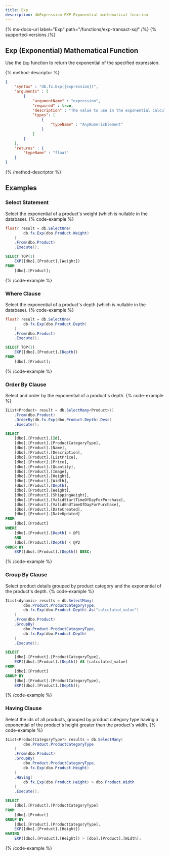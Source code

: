 ```yaml
---
title: Exp
description: dbExpression EXP Exponential mathematical function
---
```


{% ms-docs-url label="Exp" path="/functions/exp-transact-sql" /%}
{% supported-versions /%}

## Exp (Exponential) Mathematical Function

Use the `Exp` function to return the exponential of the specified expression.

{% method-descriptor %}
```json
{
    "syntax" : "db.fx.Exp({expression})",
    "arguments" : [
        {
            "argumentName" : "expression",
            "required" : true, 
            "description" : "The value to use in the exponential calculation.",
            "types": [
                { 
                    "typeName" : "AnyNumericElement"
                }
            ]
        }
    ],
	"returns" : {
		"typeName" : "float"
	}
}
```
{% /method-descriptor %}

## Examples
### Select Statement
Select the exponential of a product's weight (which is nullable in the database).
{% code-example %}
```csharp
float? result = db.SelectOne(
        db.fx.Exp(dbo.Product.Weight)
    )
    .From(dbo.Product)
    .Execute();
```
```sql
SELECT TOP(1)
	EXP([dbo].[Product].[Weight])
FROM
	[dbo].[Product];
```
{% /code-example %}

### Where Clause
Select the exponential of a product's depth (which is nullable in the database).
{% code-example %}
```csharp
float? result = db.SelectOne(
        db.fx.Exp(dbo.Product.Depth)
    )
    .From(dbo.Product)
    .Execute();
```
```sql
SELECT TOP(1)
	EXP([dbo].[Product].[Depth])
FROM
	[dbo].[Product];
```
{% /code-example %}

### Order By Clause
Select and order by the exponential of a product's depth.
{% code-example %}
```csharp
IList<Product> result = db.SelectMany<Product>()
    .From(dbo.Product)
    .OrderBy(db.fx.Exp(dbo.Product.Depth).Desc)
    .Execute();
```
```sql
SELECT
	[dbo].[Product].[Id],
	[dbo].[Product].[ProductCategoryType],
	[dbo].[Product].[Name],
	[dbo].[Product].[Description],
	[dbo].[Product].[ListPrice],
	[dbo].[Product].[Price],
	[dbo].[Product].[Quantity],
	[dbo].[Product].[Image],
	[dbo].[Product].[Height],
	[dbo].[Product].[Width],
	[dbo].[Product].[Depth],
	[dbo].[Product].[Weight],
	[dbo].[Product].[ShippingWeight],
	[dbo].[Product].[ValidStartTimeOfDayForPurchase],
	[dbo].[Product].[ValidEndTimeOfDayForPurchase],
	[dbo].[Product].[DateCreated],
	[dbo].[Product].[DateUpdated]
FROM
	[dbo].[Product]
WHERE
	[dbo].[Product].[Depth] > @P1
	AND
	[dbo].[Product].[Depth] < @P2
ORDER BY
	EXP([dbo].[Product].[Depth]) DESC;
```
{% /code-example %}

### Group By Clause
Select product details grouped by product
category and the exponential of the product's depth.
{% code-example %}
```csharp
IList<dynamic> results = db.SelectMany(
        dbo.Product.ProductCategoryType,
        db.fx.Exp(dbo.Product.Depth).As("calculated_value")
    )
    .From(dbo.Product)
    .GroupBy(
        dbo.Product.ProductCategoryType,
        db.fx.Exp(dbo.Product.Depth)
    )
    .Execute();
```
```sql
SELECT
	[dbo].[Product].[ProductCategoryType],
	EXP([dbo].[Product].[Depth]) AS [calculated_value]
FROM
	[dbo].[Product]
GROUP BY
	[dbo].[Product].[ProductCategoryType],
	EXP([dbo].[Product].[Depth]);
```
{% /code-example %}

### Having Clause
Select the ids of all products, grouped by product
category type having a exponential of the product's height 
greater than the product's width.
{% code-example %}
```csharp
IList<ProductCategoryType?> results = db.SelectMany(
        dbo.Product.ProductCategoryType
    )
    .From(dbo.Product)
    .GroupBy(
        dbo.Product.ProductCategoryType,
        db.fx.Exp(dbo.Product.Height)
    )
    .Having(
        db.fx.Exp(dbo.Product.Height) > dbo.Product.Width
    )
    .Execute();
```
```sql
SELECT
	[dbo].[Product].[ProductCategoryType]
FROM
	[dbo].[Product]
GROUP BY
	[dbo].[Product].[ProductCategoryType],
	EXP([dbo].[Product].[Height])
HAVING
	EXP([dbo].[Product].[Height]) > [dbo].[Product].[Width];
```
{% /code-example %}
